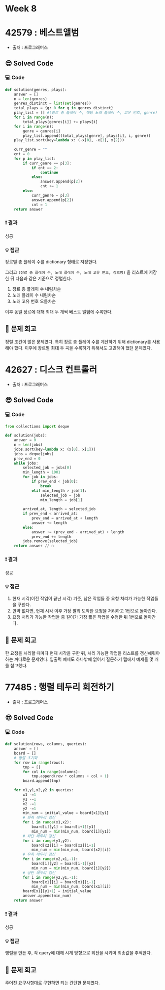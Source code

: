 # Week 8

# 42579 : 베스트앨범
- 출처 : 프로그래머스

## 😎 Solved Code

### 💻 Code

```python
def solution(genres, plays):
    answer = []
    n = len(genres)
    genres_distinct = list(set(genres))
    total_plays = {g: 0 for g in genres_distinct}
    play_list = [] #(장르 총 플레이 수, 해당 노래 플레이 수, 고유 번호, genre)
    for i in range(n):
        total_plays[genres[i]] += plays[i]
    for i in range(n):
        genre = genres[i]
        play_list.append((total_plays[genre], plays[i], i, genre))
    play_list.sort(key=lambda x: (-x[0], -x[1], x[2]))
    
    curr_genre = ""
    cnt = 0
    for p in play_list:
        if curr_genre == p[3]:
            if cnt == 2:
                continue
            else:
                answer.append(p[2])
                cnt += 1
        else:
            curr_genre = p[3]
            answer.append(p[2])
            cnt = 1
    return answer
```

### ❗️ 결과

성공

### 💡 접근

장르별 총 플레이 수를 dictionary 형태로 저장한다.

그리고 `(장르 총 플레이 수, 노래 플레이 수, 노래 고유 번호, 장르명)` 을 리스트에 저장한 뒤 다음과 같은 기준으로 정렬한다.

1. 장르 총 플레이 수 내림차순
2. 노래 플레이 수 내림차순
3. 노래 고유 번호 오름차순

이후 동일 장르에 대해 최대 두 개씩 베스트 앨범에 수록한다.

## 🥳 문제 회고

정렬 조건이 많은 문제였다. 특히 장르 총 플레이 수를 계산하기 위해 dictionary를 사용해야 했다. 이후에 장르별 최대 두 곡을 수록하기 위해서도 고민해야 했던 문제였다.

# 42627 : 디스크 컨트롤러
- 출처 : 프로그래머스

## 😎 Solved Code

### 💻 Code

```python
from collections import deque

def solution(jobs):
    answer = 0
    n = len(jobs)
    jobs.sort(key=lambda x: (x[0], x[1]))
    jobs = deque(jobs)
    prev_end = 0
    while jobs:
        selected_job = jobs[0]
        min_length = 1001
        for job in jobs:
            if prev_end < job[0]:
                break
            elif min_length > job[1]:
                selected_job = job
                min_length = job[1]
        
        arrived_at, length = selected_job
        if prev_end < arrived_at:
            prev_end = arrived_at + length
            answer += length
        else:
            answer += (prev_end - arrived_at) + length
            prev_end += length
        jobs.remove(selected_job)
    return answer // n
```

### ❗️ 결과

성공

### 💡 접근

1. 현재 시각(이전 작업이 끝난 시각) 기준, 남은 작업들 중 요청 처리가 가능한 작업들을 구한다.
2. 만약 없다면, 현재 시각 이후 가장 빨리 도착한 요청을 처리하고 1번으로 돌아간다.
3. 요청 처리가 가능한 작업들 중 길이가 가장 짧은 작업을 수행한 뒤 1번으로 돌아간다.

## 🥳 문제 회고

한 요청을 처리할 때마다 현재 시각을 구한 뒤, 처리 가능한 작업들 리스트를 갱신해줘야 하는 까다로운 문제였다. 입출력 예제도 하나밖에 없어서 질문하기 탭에서 예제들 몇 개를 참고했다.

# 77485 : 행렬 테두리 회전하기
- 출처 : 프로그래머스

## 😎 Solved Code

### 💻 Code

```python
def solution(rows, columns, queries):
    answer = []
    board = []
    # 행렬 초기화
    for row in range(rows):
        tmp = []
        for col in range(columns):
            tmp.append(row * columns + col + 1)
        board.append(tmp)
        
    for x1,y1,x2,y2 in queries:
        x1 -=1
        y1 -=1
        x2 -=1
        y2 -=1
        min_num = initial_value = board[x1][y1]
        # 좌측 테두리 갱신
        for i in range(x1,x2):
            board[i][y1] = board[i+1][y1]
            min_num = min(min_num, board[i][y1])
        # 하단 테두리 갱신
        for i in range(y1,y2):
            board[x2][i] = board[x2][i+1]
            min_num = min(min_num, board[x2][i])
        # 우측 테두리 갱신
        for i in range(x2,x1,-1):
            board[i][y2] = board[i-1][y2]
            min_num = min(min_num, board[i][y2])
        # 상단 테두리 갱신
        for i in range(y2,y1,-1):
            board[x1][i] = board[x1][i-1]
            min_num = min(min_num, board[x1][i])
        board[x1][y1+1] = initial_value
        answer.append(min_num)
    return answer
```

### ❗️ 결과

성공

### 💡 접근

행렬을 만든 후, 각 query에 대해 시계 방향으로 회전을 시키며 최솟값을 추적한다.

## 🥳 문제 회고

주어진 요구사항대로 구현하면 되는 간단한 문제였다.